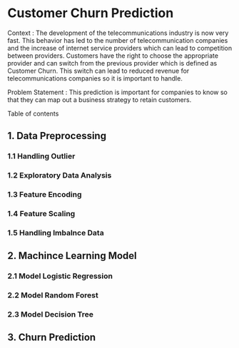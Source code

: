 # Customer Churn Prediction

Context : The development of the telecommunications industry is now very fast. This behavior has led to the number of telecommunication companies and the increase of internet service providers which can lead to competition between providers. Customers have the right to choose the appropriate provider and can switch from the previous provider which is defined as Customer Churn. This switch can lead to reduced revenue for telecommunications companies so it is important to handle.

Problem Statement : This prediction is important for companies to know so that they can map out a business strategy to retain customers.

Table of contents
## 1. Data Preprocessing
### 1.1 Handling Outlier
### 1.2 Exploratory Data Analysis
### 1.3 Feature Encoding
### 1.4 Feature Scaling
### 1.5 Handling Imbalnce Data
## 2. Machince Learning Model
### 2.1 Model Logistic Regression
### 2.2 Model Random Forest
### 2.3 Model Decision Tree
## 3. Churn Prediction
